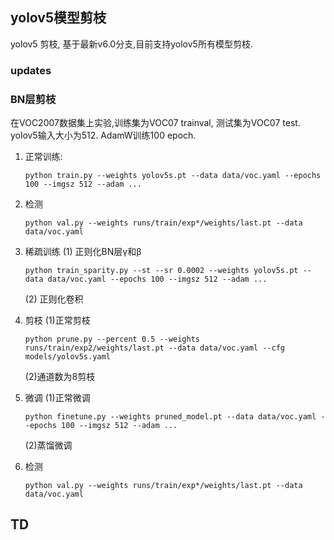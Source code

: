 ## yolov5模型剪枝

yolov5 剪枝, 基于最新v6.0分支,目前支持yolov5所有模型剪枝.

### updates

### BN层剪枝

在VOC2007数据集上实验,训练集为VOC07 trainval, 测试集为VOC07 test. yolov5输入大小为512. AdamW训练100 epoch.

1. 正常训练:

   ```
   python train.py --weights yolov5s.pt --data data/voc.yaml --epochs 100 --imgsz 512 --adam ...
   ```

2. 检测

   ```
   python val.py --weights runs/train/exp*/weights/last.pt --data data/voc.yaml
   ```

3. 稀疏训练
   (1) 正则化BN层γ和β
   ```
   python train_sparity.py --st --sr 0.0002 --weights yolov5s.pt --data data/voc.yaml --epochs 100 --imgsz 512 --adam ...
   ```
   (2) 正则化卷积

4. 剪枝
   (1)正常剪枝
   ```
   python prune.py --percent 0.5 --weights runs/train/exp2/weights/last.pt --data data/voc.yaml --cfg models/yolov5s.yaml
   ```
   (2)通道数为8剪枝
   

5. 微调
   (1)正常微调
   ```
   python finetune.py --weights pruned_model.pt --data data/voc.yaml --epochs 100 --imgsz 512 --adam ...
   ```
   (2)蒸馏微调
6. 检测

   ```
   python val.py --weights runs/train/exp*/weights/last.pt --data data/voc.yaml
   ```


## TD

